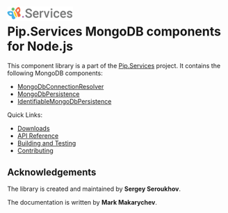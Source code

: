 # <img src="https://github.com/pip-services/pip-services/raw/master/design/Logo.png" alt="Pip.Services Logo" style="max-width:30%"> <br/> Pip.Services MongoDB components for Node.js

This component library is a part of the [Pip.Services](https://github.com/pip-services/pip-services) project.
It contains the following MongoDB components: 
 
 * [MongoDbConnectionResolver](https://pip-services3-node.github.io/pip-services3-mongodb-node/classes/connect.mongodbconnectionresolver.html)
 * [MongoDbPersistence](https://pip-services3-node.github.io/pip-services3-mongodb-node/classes/persistence.mongodbpersistence.html)
 * [IdentifiableMongoDbPersistence](https://pip-services3-node.github.io/pip-services3-mongodb-node/classes/persistence.identifiablemongodbpersistence.html)

Quick Links:

* [Downloads](https://github.com/pip-services3-node/pip-services3-mongodb-node/blob/master/docs/Downloads.md)
* [API Reference](https://pip-services3-node.github.io/pip-services3-mongodb-node/globals.html)
* [Building and Testing](https://github.com/pip-services3-node/pip-services3-mongodb-node/blob/master/docs/Development.md)
* [Contributing](https://github.com/pip-services3-node/pip-services3-mongodb-node/blob/master/docs/Development.md#contrib)

## Acknowledgements

The library is created and maintained by **Sergey Seroukhov**.

The documentation is written by **Mark Makarychev**.
